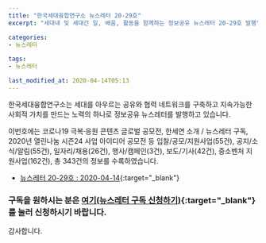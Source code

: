```yaml
---
title: "한국세대융합연구소 뉴스레터 20-29호"
excerpt: "세대내 및 세대간 일, 배움, 활동을 함께하는 정보공유 뉴스레터 20-29호 발행" 

categories:
- 뉴스레터

tags:
- 뉴스레터

last_modified_at: 2020-04-14T05:13
---
```


한국세대융합연구소는 세대를 아우르는 공유와 협력 네트워크를 구축하고 지속가능한 사회적 가치를 만드는 노력의 하나로 정보공유 뉴스레터를 발행하고 있습니다.

이번호에는 코로나19 극복·응원 콘텐츠 글로벌 공모전, 한세연 소개 / 뉴스레터 구독, 2020년 열린나눔 시즌24 사업 아이디어 공모전 등 입찰/공모/지원사업(55건), 공지/소식/알림(55건), 일자리/채용(26건), 행사/캠페인(3건), 보도/기사(42건), 중소벤처 지원사업(162건), 총 343건의 정보를 수록하였습니다.

* [뉴스레터 20-29호 : 2020-04-14](https://drive.google.com/uc?export=view&id=1bQfVa-4qeJ4QHsAZ8ndhy_PKdJqDWRZT){:target="_blank"}


### 구독을 원하시는 분은 [여기(뉴스레터 구독 신청하기)](https://forms.gle/MJ5gVHCdunBXXWVB7){:target="_blank"} 를 눌러 신청하시기 바랍니다.


감사합니다.